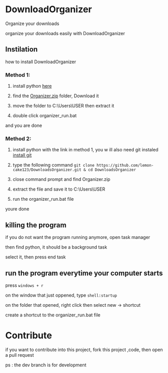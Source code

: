 # DownloadOrganizer
Organize your downloads

organize your downloads easily with DownloadOrganizer

## Instilation

how to install DownloadOrganizer

### Method 1:
1. install python [here](https://www.python.org/)

2. find the [Organizer.zip](https://github.com/lemon-cake123/DownloadsOrganizer/blob/master/Organizer.zip) folder, Download it

3. move the folder to C:\Users\USER then extract it

4. double click organizer_run.bat

and you are done

### Method 2:
1. install python with the link in method 1, you w ill also need git instaled [install git](https://git-scm.com/)

2. type the following command 
`git clone https://github.com/lemon-cake123/DownloadsOrganizer.git & cd DownloadsOrganizer`

3. close command prompt and find Organizer.zip
4. extract the file and save it to C:\Users\USER
5. run the organizer_run.bat file

youre done

## killing the program
if you do not want the program running anymore, open task manager

then find python, it should be a background task

select it, then press end task


## run the program everytime your computer starts

press `windows + r`

on the window that just oppened, type `shell:startup`

on the folder that opened, right click then select new -> shortcut

create a shortcut to the organizer_run.bat file

# Contribute
if you want to contribute into this project, fork this project ,code, then open a pull request 

ps : the dev branch is for development









